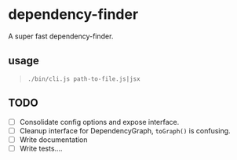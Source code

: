 # dependency-finder

A super fast dependency-finder.

## usage

> `./bin/cli.js path-to-file.js|jsx`

## TODO

- [ ] Consolidate config options and expose interface.
- [ ] Cleanup interface for DependencyGraph, `toGraph()` is confusing.
- [ ] Write documentation
- [ ] Write tests....
